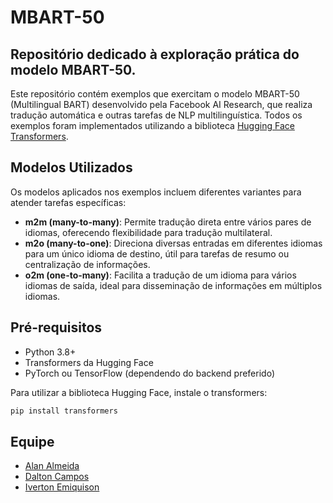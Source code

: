 # MBART-50

## Repositório dedicado à exploração prática do modelo MBART-50.

Este repositório contém exemplos que exercitam o modelo MBART-50 (Multilingual BART) desenvolvido pela Facebook AI Research, que realiza tradução automática e outras tarefas de NLP multilinguística. Todos os exemplos foram implementados utilizando a biblioteca [Hugging Face Transformers](https://huggingface.co/).

## Modelos Utilizados

Os modelos aplicados nos exemplos incluem diferentes variantes para atender tarefas específicas:

- **m2m (many-to-many)**: Permite tradução direta entre vários pares de idiomas, oferecendo flexibilidade para tradução multilateral.
- **m2o (many-to-one)**: Direciona diversas entradas em diferentes idiomas para um único idioma de destino, útil para tarefas de resumo ou centralização de informações.
- **o2m (one-to-many)**: Facilita a tradução de um idioma para vários idiomas de saída, ideal para disseminação de informações em múltiplos idiomas.

## Pré-requisitos

- Python 3.8+
- Transformers da Hugging Face
- PyTorch ou TensorFlow (dependendo do backend preferido)

Para utilizar a biblioteca Hugging Face, instale o transformers:

```bash
pip install transformers
```
## Equipe

- [Alan Almeida](https://github.com/AlanTddy) 
- [Dalton Campos](https://github.com/daltonfcampos) 
- [Iverton Emiquison](https://github.com/IVERTON-EMIQUISON) 